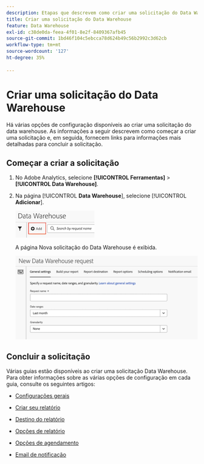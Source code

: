 ```yaml
---
description: Etapas que descrevem como criar uma solicitação do Data Warehouse.
title: Criar uma solicitação do Data Warehouse
feature: Data Warehouse
exl-id: c38de0da-feea-4f01-8e2f-8409367afb45
source-git-commit: 1bd46f104c5ebcca78d624b49c56b2992c3d62cb
workflow-type: tm+mt
source-wordcount: '127'
ht-degree: 35%

---
```


# Criar uma solicitação do Data Warehouse

Há várias opções de configuração disponíveis ao criar uma solicitação do data warehouse. As informações a seguir descrevem como começar a criar uma solicitação e, em seguida, fornecem links para informações mais detalhadas para concluir a solicitação.

## Começar a criar a solicitação

1. No Adobe Analytics, selecione **[!UICONTROL Ferramentas]** > **[!UICONTROL Data Warehouse]**.

1. Na página [!UICONTROL **Data Warehouse**], selecione [!UICONTROL **Adicionar**].

   ![Botão para adicionar uma solicitação](assets/dw-add-request.png)

   A página Nova solicitação do Data Warehouse é exibida.

   ![Guia de configurações gerais](assets/dw-general-settings.png)

## Concluir a solicitação

Várias guias estão disponíveis ao criar uma solicitação Data Warehouse. Para obter informações sobre as várias opções de configuração em cada guia, consulte os seguintes artigos:

* [Configurações gerais](/help/export/data-warehouse/create-request/dw-general-settings.md)

* [Criar seu relatório](/help/export/data-warehouse/create-request/dw-request-build-report.md)

* [Destino do relatório](/help/export/data-warehouse/create-request/dw-request-report-destinations.md)

* [Opções de relatório](/help/export/data-warehouse/create-request/dw-request-report-options.md)

* [Opções de agendamento](/help/export/data-warehouse/create-request/dw-request-scheduling.md)

* [Email de notificação](/help/export/data-warehouse/create-request/dw-request-email.md)
